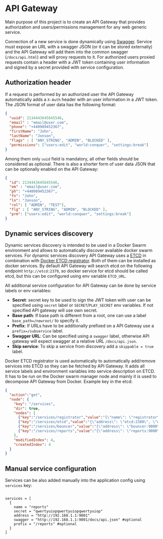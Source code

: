 API Gateway
==============================

Main purpose of this project is to create an API Gateway that provides authorization and users/permissions 
management for any web generic service.

Connection of a new service is done dynamically using [Swagger](http://swagger.io/). 
Service must expose an URL with a swagger JSON (or it can be stored externally) and the API Gateway will add them into the 
common swagger (`/docs/api.html`) and will proxy requests to it. For authorized users proxied requests contain a header with 
a JWT token containing user information and signed by a secret provided with service configuration.

## Authorization header

If a request is performed by an authorized user the API Gateway automatically adds a `X-Auth` header with an user 
information in a JWT token. The JSON format of user data has the following format:

```json
{ 
  "uuid": 2134443645645546,
  "email" : "email@user.com",
  "phone": "+440989452367",
  "firstName": "John",
  "lastName": "Jonson",
  "flags" : [ "ANY_STRING", "ADMIN", "BLOCKED" ],
  "permissions": ["users:edit", "world:conquer", "settings:break"]
}
```

Among them only `uuid` field is mandatory, all other fields should be considered as optional. There is also a shorter form
of user data JSON that can be optionally enabled on the API Gateway:

```json
{
  "id": 2134443645645546,
  "em" : "email@user.com",
  "ph": "+440989452367",
  "fn": "John",
  "ln": "Jonson",
  "rol": [ "ADMIN", "TEST"],
  "flg" : [ "ANY_STRING", "ADMIN", "BLOCKED" ],
  "prm": ["users:edit", "world:conquer", "settings:break"]
}
```

## Dynamic services discovery

Dynamic services discovery is intended to be used in a Docker Swarm environment and allows to automatically discover available 
docker swarm services. For dynamic services discovery API Gateway uses a [ETCD](https://coreos.com/etcd/docs/latest/) in 
combination with [Docker ETCD registrator](https://github.com/sergkh/docker-etcd-registrator). Both of them can be installed as
docker services. By default API Gateway will search etcd on the following endpoint `http://etcd:2379`, so docker service
for etcd should be called etcd, but this can be configured using env variable `ETCD_URL`. 

All additional service configuration for API Gateway can be done by service labels or env variables: 

* **Secret**: secret key to be used to sign the JWT token with user can be specified using `secret` label or 
  `SECRET`/`PLAY_SECRET` env variables. If not specified API gateway will use own secret.
* **Base path**: If base path is different from a root, one can use a label `base_path=/newroot/` to specify it.  
* **Prefix**: If URLs have to be additionally prefixed on a API Gateway use a `prefix=/subservice` label.
* **Swagger URL**: Can be specified using a `swagger` label, otherwise API gateway will expect swagger at a relative URL `/docs/api.json`.
* **Skip service**: To skip a service from discovery add a `skippable = true` label. 

Docker ETCD registrator is used automatically to automatically add/remove services into ETCD so they can be fetched by 
API Gateway. It adds all service labels and environment variables into service description on ETCD. It has to be run on the 
Docker swarm manager node and mainly it is used to decompose API Gateway from Docker. Example key in the etcd:

```json
{
  "action":"get",
  "node": {
    "key": "/services",
    "dir": true,
    "nodes": [
      {"key":"/services/registrator","value":"{\"name\": \"registrator\", \"Env\": [\"ETCD_HOST=etcd\", \"ETCD_PORT=2379\"]}","modifiedIndex":4,"createdIndex":4},
      {"key":"/services/etcd","value":"{\"address\": \"etcd:2380\", \"name\": \"etcd\"}","modifiedIndex":5,"createdIndex":5},
      {"key":"/services/bouncer","value":"{\"address\": \"bouncer:9000\", \"name\": \"bouncer\", \"Env\": [\"JAVA_OPTS=-Xmx1g\"]}","modifiedIndex":9,"createdIndex":9},
      {"key":"/services/reports","value":"{\"address\": \"reports:9000\", \"name\": \"reports\"}","modifiedIndex":10,"createdIndex":10}
    ],
    "modifiedIndex": 4,
    "createdIndex": 4
  }
}
```


## Manual service configuration

Services can be also added manually into the application config using `services` key:

```hocon

services = [
  {
    name = "reports"
    secret = "qwertyuiopqwertyuiopqwertyuiop"
    address = "http://192.168.1.1:9001"
    swagger = "http://192.168.1.1:9001/docs/api.json" #optional
    prefix = "/reports" #optional
  }
]

```
  
